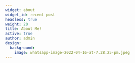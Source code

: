 ```yaml
---
widget: about
widget_id: recent post
headless: true
weight: 20
title: About Me!
active: true
author: admin
design:
  background:
    image: whatsapp-image-2022-04-16-at-7.28.25-pm.jpeg
---
```

